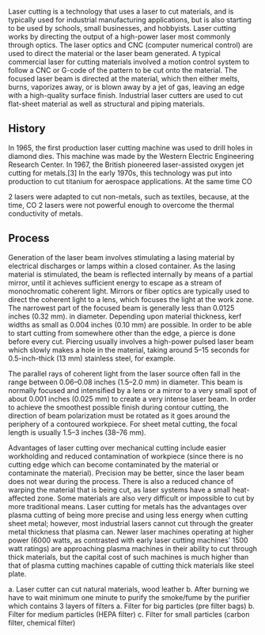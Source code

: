 
Laser cutting is a technology that uses a laser to cut materials, and is typically used for industrial manufacturing applications, but is also starting to be used by schools, small businesses, and hobbyists. Laser cutting works by directing the output of a high-power laser most commonly through optics. The laser optics and CNC (computer numerical control) are used to direct the material or the laser beam generated. A typical commercial laser for cutting materials involved a motion control system to follow a CNC or G-code of the pattern to be cut onto the material. The focused laser beam is directed at the material, which then either melts, burns, vaporizes away, or is blown away by a jet of gas, leaving an edge with a high-quality surface finish. Industrial laser cutters are used to cut flat-sheet material as well as structural and piping materials.


## History

In 1965, the first production laser cutting machine was used to drill holes in diamond dies. This machine was made by the Western Electric Engineering Research Center. In 1967, the British pioneered laser-assisted oxygen jet cutting for metals.[3] In the early 1970s, this technology was put into production to cut titanium for aerospace applications. At the same time CO

2 lasers were adapted to cut non-metals, such as textiles, because, at the time, CO
2 lasers were not powerful enough to overcome the thermal conductivity of metals. 

## Process

Generation of the laser beam involves stimulating a lasing material by electrical discharges or lamps within a closed container. As the lasing material is stimulated, the beam is reflected internally by means of a partial mirror, until it achieves sufficient energy to escape as a stream of monochromatic coherent light. Mirrors or fiber optics are typically used to direct the coherent light to a lens, which focuses the light at the work zone. The narrowest part of the focused beam is generally less than 0.0125 inches (0.32 mm). in diameter. Depending upon material thickness, kerf widths as small as 0.004 inches (0.10 mm) are possible. In order to be able to start cutting from somewhere other than the edge, a pierce is done before every cut. Piercing usually involves a high-power pulsed laser beam which slowly makes a hole in the material, taking around 5–15 seconds for 0.5-inch-thick (13 mm) stainless steel, for example. 

The parallel rays of coherent light from the laser source often fall in the range between 0.06–0.08 inches (1.5–2.0 mm) in diameter. This beam is normally focused and intensified by a lens or a mirror to a very small spot of about 0.001 inches (0.025 mm) to create a very intense laser beam. In order to achieve the smoothest possible finish during contour cutting, the direction of beam polarization must be rotated as it goes around the periphery of a contoured workpiece. For sheet metal cutting, the focal length is usually 1.5–3 inches (38–76 mm). 

Advantages of laser cutting over mechanical cutting include easier workholding and reduced contamination of workpiece (since there is no cutting edge which can become contaminated by the material or contaminate the material). Precision may be better, since the laser beam does not wear during the process. There is also a reduced chance of warping the material that is being cut, as laser systems have a small heat-affected zone. Some materials are also very difficult or impossible to cut by more traditional means. 
Laser cutting for metals has the advantages over plasma cutting of being more precise and using less energy when cutting sheet metal; however, most industrial lasers cannot cut through the greater metal thickness that plasma can. Newer laser machines operating at higher power (6000 watts, as contrasted with early laser cutting machines' 1500 watt ratings) are approaching plasma machines in their ability to cut through thick materials, but the capital cost of such machines is much higher than that of plasma cutting machines capable of cutting thick materials like steel plate. 

a. Laser cutter can cut natural materials, wood leather 
b. After burning we have to wait minimum one minute to purify the smoke/fume by the purifier which            contains 3 layers of filters
a. Filter for big particles (pre filter bags)
b. Filter for medium particles (HEPA filter)
c. Filter for small particles (carbon filter, chemical filter)